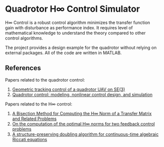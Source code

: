 # Quadrotor H∞ Control Simulator

H∞ Control is a robust control algorithm minimizes the transfer function gain with disturbance as performance index.
It requires level of  mathematical knowledge to understand the theory compared to other control algorithms.

The project provides a design example for the quadrotor without relying on external packages. All of the code are written in MATLAB.

## References

Papers related to the quadrotor control:

1. [Geometric tracking control of a quadrotor UAV on SE(3)](https://ieeexplore.ieee.org/document/5717652)
2. [Quadrotor control: modeling, nonlinear
control design, and simulation](https://www.kth.se/polopoly_fs/1.588039.1600688317!/Thesis%20KTH%20-%20Francesco%20Sabatino.pdf)

Papers related to the H∞ control:

1. [A Bisection Method for Computing the H∞ Norm of a Transfer Matrix and Related Problems
](https://web.stanford.edu/~boyd/papers/bisection_hinfty.html)
2. [On the computation of the optimal H∞ norms for two feedback control problems](https://www.infona.pl/resource/bwmeta1.element.elsevier-93e70f8a-b5a8-37fe-a5b2-c6f8551ddfdb)
3. [A structure-preserving doubling algorithm for
continuous-time algebraic Riccati equations](https://jupiter.math.nycu.edu.tw/~wwlin/papers_new/2005CFLp.pdf)
